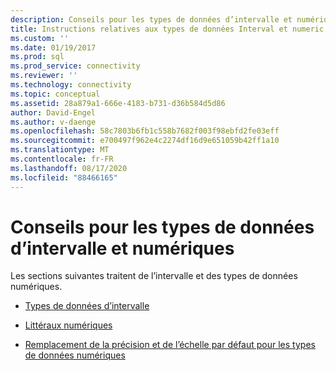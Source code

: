 ```yaml
---
description: Conseils pour les types de données d’intervalle et numériques
title: Instructions relatives aux types de données Interval et numeric | Microsoft Docs
ms.custom: ''
ms.date: 01/19/2017
ms.prod: sql
ms.prod_service: connectivity
ms.reviewer: ''
ms.technology: connectivity
ms.topic: conceptual
ms.assetid: 28a879a1-666e-4183-b731-d36b584d5d86
author: David-Engel
ms.author: v-daenge
ms.openlocfilehash: 58c7803b6fb1c558b7682f003f98ebfd2fe03eff
ms.sourcegitcommit: e700497f962e4c2274df16d9e651059b42ff1a10
ms.translationtype: MT
ms.contentlocale: fr-FR
ms.lasthandoff: 08/17/2020
ms.locfileid: "88466165"
---
```

# <a name="guidelines-for-interval-and-numeric-data-types"></a>Conseils pour les types de données d’intervalle et numériques
Les sections suivantes traitent de l’intervalle et des types de données numériques.  
  
-   [Types de données d’intervalle](../../../odbc/reference/appendixes/interval-data-types.md)  
  
-   [Littéraux numériques](../../../odbc/reference/appendixes/numeric-literals.md)  
  
-   [Remplacement de la précision et de l’échelle par défaut pour les types de données numériques](../../../odbc/reference/appendixes/overriding-default-precision-and-scale-for-numeric-data-types.md)
